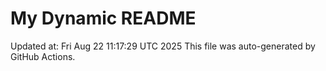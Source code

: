 # My Dynamic README
Updated at: Fri Aug 22 11:17:29 UTC 2025
This file was auto-generated by GitHub Actions.
